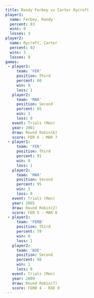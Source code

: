 ```yaml
---
title: Randy Ferbey vs Carter Rycroft
player1:               
  name: Ferbey, Randy  
  percent: 83          
  wins: 0              
  losses: 3            
player2:               
  name: Rycroft, Carter
  percent: 92          
  wins: 3              
  losses: 0            
games:
 - player1:         
     team: 'FER'    
     position: Third
     percent: 80    
     win: 0         
     loss: 1        
   player2:          
     team: 'MAR'     
     position: Second
     percent: 85     
     win: 1          
     loss: 0         
   event: Trials (Men) 
   year: 2001          
   draw: Round Robin(6)
   score: FER 6 - MAR 7
 - player1:         
     team: 'FER'    
     position: Third
     percent: 91    
     win: 0         
     loss: 1        
   player2:          
     team: 'MAR'     
     position: Second
     percent: 95     
     win: 1          
     loss: 0         
   event: Trials (Men) 
   year: 2005          
   draw: Round Robin(2)
   score: FER 5 - MAR 8
 - player1:         
     team: 'FERB'   
     position: Third
     percent: 78    
     win: 0         
     loss: 1        
   player2:          
     team: 'KOE'     
     position: Second
     percent: 98     
     win: 1          
     loss: 0         
   event: Trials (Men)  
   year: 2009           
   draw: Round Robin(7) 
   score: FERB 4 - KOE 9
---
```

